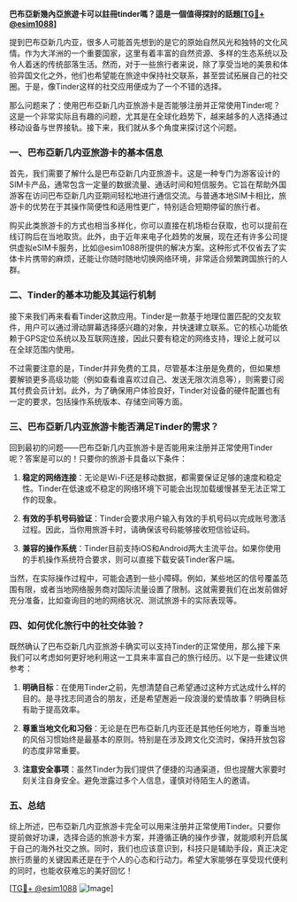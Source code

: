 **巴布亞新幾內亞旅遊卡可以註冊tinder嗎？這是一個值得探討的話題[[TG💪+ @esim1088](https://t.me/s/esim1088)]**

提到巴布亞新几内亚，很多人可能首先想到的是它的原始自然风光和独特的文化风情。作为大洋洲的一个重要国家，这里有着丰富的自然资源、多样的生态系统以及令人着迷的传统部落生活。然而，对于一些旅行者来说，除了享受当地的美景和体验异国文化之外，他们也希望能在旅途中保持社交联系，甚至尝试拓展自己的社交圈。于是，像Tinder这样的社交应用便成为了一个不错的选择。

那么问题来了：使用巴布亞新几内亚旅游卡是否能够注册并正常使用Tinder呢？这是一个非常实际且有趣的问题，尤其是在全球化趋势下，越来越多的人选择通过移动设备与世界接轨。接下来，我们就从多个角度来探讨这个问题。

### 一、巴布亞新几内亚旅游卡的基本信息

首先，我们需要了解什么是巴布亞新几内亚旅游卡。这是一种专门为游客设计的SIM卡产品，通常包含一定量的数据流量、通话时间和短信服务。它旨在帮助外国游客在访问巴布亞新几内亚期间轻松地进行通信交流。与普通本地SIM卡相比，旅游卡的优势在于其操作简便性和适用性更广，特别适合短期停留的旅行者。

购买此类旅游卡的方式也相当多样化，你可以直接在机场柜台获取，也可以提前在线订购后在当地取货。此外，由于近年来电子化趋势的发展，现在还有许多公司提供虚拟eSIM卡服务，比如@esim1088所提供的解决方案。这种形式不仅省去了实体卡片携带的麻烦，还能让你随时随地切换网络环境，非常适合频繁跨国旅行的人群。

### 二、Tinder的基本功能及其运行机制

接下来我们再来看看Tinder这款应用。Tinder是一款基于地理位置匹配的交友软件，用户可以通过滑动屏幕选择感兴趣的对象，并快速建立联系。它的核心功能依赖于GPS定位系统以及互联网连接，因此只要有稳定的网络支持，理论上就可以在全球范围内使用。

不过需要注意的是，Tinder并非免费的工具，尽管基本注册是免费的，但如果想要解锁更多高级功能（例如查看谁喜欢过自己、发送无限次消息等），则需要订阅其付费会员计划。此外，为了确保用户体验良好，Tinder对设备的硬件配置也有一定的要求，包括操作系统版本、存储空间等方面。

### 三、巴布亞新几内亚旅游卡能否满足Tinder的需求？

回到最初的问题——巴布亞新几内亚旅游卡是否能用来注册并正常使用Tinder呢？答案是可以的！只要你的旅游卡具备以下条件：

1. **稳定的网络连接**：无论是Wi-Fi还是移动数据，都需要保证足够的速度和稳定性。Tinder在低速或不稳定的网络环境下可能会出现加载缓慢甚至无法正常工作的现象。
   
2. **有效的手机号码验证**：Tinder会要求用户输入有效的手机号码以完成账号激活过程。因此，当你用旅游卡时，请确保该号码能够接收短信验证码。
   
3. **兼容的操作系统**：Tinder目前支持iOS和Android两大主流平台。如果你使用的手机操作系统符合要求，则可以直接下载安装Tinder客户端。

当然，在实际操作过程中，可能会遇到一些小障碍。例如，某些地区的信号覆盖范围有限，或者当地网络服务商对国际流量设置了限制。这就需要我们在出发前做好充分准备，比如查询目的地的网络状况、测试旅游卡的实际表现等。

### 四、如何优化旅行中的社交体验？

既然确认了巴布亞新几内亚旅游卡确实可以支持Tinder的正常使用，那么接下来我们可以考虑如何更好地利用这一工具来丰富自己的旅行经历。以下是一些建议供参考：

1. **明确目标**：在使用Tinder之前，先想清楚自己希望通过这种方式达成什么样的目的。是寻找志同道合的朋友，还是希望邂逅一段浪漫的爱情故事？明确目标有助于提高效率。

2. **尊重当地文化和习俗**：无论是在巴布亞新几内亚还是其他任何地方，尊重当地的风俗习惯始终是最基本的原则。特别是在涉及跨文化交流时，保持开放包容的态度非常重要。

3. **注意安全事项**：虽然Tinder为我们提供了便捷的沟通渠道，但也提醒大家要时刻关注自身安全。避免泄露过多个人信息，谨慎对待陌生人的邀请。

### 五、总结

综上所述，巴布亞新几内亚旅游卡完全可以用来注册并正常使用Tinder。只要你提前做好功课，选择合适的旅游卡方案，并遵循正确的操作步骤，就能顺利开启属于自己的海外社交之旅。同时，我们也应该意识到，科技只是辅助手段，真正决定旅行质量的关键因素还是在于个人的心态和行动力。希望大家能够在享受现代便利的同时，也能收获难忘的美好回忆！

[[TG💪+ @esim1088](https://t.me/s/esim1088) ![Image](https://i.postimg.cc/4NQfJmqS/Snipaste-2025-05-13-00-14-12.png)]